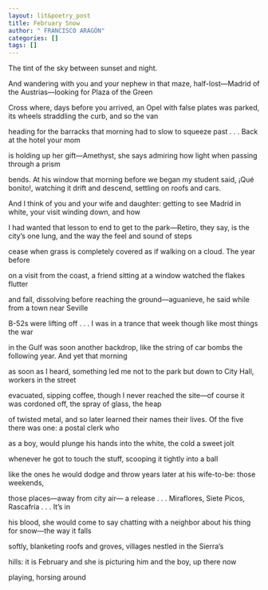 ```yaml
---
layout: lit&poetry_post
title: February Snow
author: " FRANCISCO ARAGÓN"
categories: []
tags: []
---
```

The tint of the sky between sunset and night.

And wandering with you and your nephew
in that maze, half-lost—Madrid
of the Austrias—looking for Plaza of the Green

Cross where, days before you arrived,
an Opel with false plates was parked, its wheels
straddling the curb, and so the van

heading for the barracks that morning
had to slow to squeeze
past . . . Back at the hotel your mom

is holding up her gift—Amethyst, she says
admiring how light
when passing through a prism

bends. At his window that morning before we began
my student said, ¡Qué bonito!, watching it drift
and descend, settling on roofs and cars.

And I think of you and your wife
and daughter: getting to see Madrid
in white, your visit winding down, and how

I had wanted that lesson to end
to get to the park—Retiro, they say, is the city’s
one lung, and the way the feel and sound of steps

cease
when grass is completely covered
as if walking on a cloud. The year before

on a visit from the coast, a friend
sitting at a window
watched the flakes flutter

and fall, dissolving before reaching
the ground—aguanieve, he said
while from a town near Seville

B-52s were lifting off . . .
I was in a trance that week
though like most things the war

in the Gulf was soon another
backdrop, like the string of car bombs
the following year. And yet that morning

as soon as I heard, something led me
not to the park but down
to City Hall, workers in the street

evacuated, sipping coffee, though I never reached
the site—of course it was cordoned
off, the spray of glass, the heap

of twisted metal, and so later learned their names
their lives. Of the five
there was one: a postal clerk who

as a boy, would plunge his hands
into the white, the cold
a sweet jolt

whenever he got to touch
the stuff, scooping
it tightly into a ball

like the ones he would dodge and throw
years later
at his wife-to-be: those weekends,

those places—away from city air—
a release . . . Miraflores, Siete
Picos, Rascafría . . . It’s in

his blood, she would come to say
chatting with a neighbor
about his thing for snow—the way it falls

softly, blanketing roofs
and groves, villages
nestled in the Sierra’s

hills: it is February
and she is picturing him
and the boy, up there now

playing, horsing around